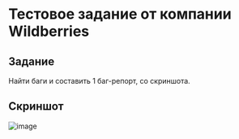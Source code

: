 # Тестовое задание от компании Wildberries

## Задание
Найти баги и составить 1 баг-репорт, со скриншота.

## Скриншот
![image](https://github.com/pachimar1/TA-Wildberries/assets/125981726/dcf20251-30ce-4774-b1f9-8bc04a743584)


